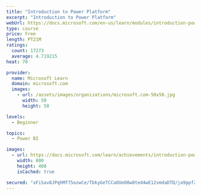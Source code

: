 ```yaml
---
title: "Introduction to Power Platform"
excerpt: "Introduction to Power Platform"
webUrl: https://docs.microsoft.com/en-us/learn/modules/introduction-power-platform/
type: course
price: Free
length: PT21M
ratings:
  count: 17273
  average: 4.719215
heat: 70

provider:
  name: Microsoft Learn
  domain: microsoft.com
  images:
    - url: /assets/images/organizations/microsoft.com-50x50.jpg
      width: 50
      height: 50

levels:
  - Beginner

topics:
  - Power BI

images:
  - url: https://docs.microsoft.com/learn/achievements/introduction-power-platform-social.png
    width: 800
    height: 400
    isCached: true

secured: "xFiSav8JPqhMf75ozwCe/TbkyGeTCCaOUeO0w8ted4wE12vmdaDTD/ja9ppfZFbvHBa/dhNUEe41+dYtAauZvCDDDdmZVgQy5XpYfrjKqzG8f2CWlDIwggb/qhQB8BcoPJK6zN2pc7ZLa5MPz2KAOnM2CrEGykimk44p0kG0YbiXFtUG60S2qzBDBxNLhUmhS19Hjj6kJyrXdwWThA2cGa+DdfnB8ip5aBbRPecInj+9b+VCFLSeKc6LeEc+PGHnBQhnpaJe8ZQeYetNjcC2z1nwDvk1Gh7tHxxaje1KRmiwpmjAZjRjTBirnQKEUpguEGBKBL8YYA30CFJZtbrOiQ3o5bV8v/dvyY0OKgflgE/QU1xr8XfWVv08dU3c6LnAZJImzEhINH7cjOOQVW/SvGfikxNo7sgWunvrd9hmhQ9kafkogOjG6QLSCkmxo1/7;PWdfoGL+8hLM8GAGvOuwgw=="
---
```



